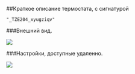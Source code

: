 ##Краткое описание термостата, с сигнатурой

	"_TZE204_xyugziqv"
	
###Внешний вид.

<img src="https://raw.githubusercontent.com/slacky1965/tuya_thermostat_zrd/refs/heads/main/doc/images/model4.png"/>

###Настройки, доступные удаленно.

<img src="https://raw.githubusercontent.com/slacky1965/tuya_thermostat_zrd/refs/heads/main/doc/images/thermostat_r04_exposes.jpg"/>
